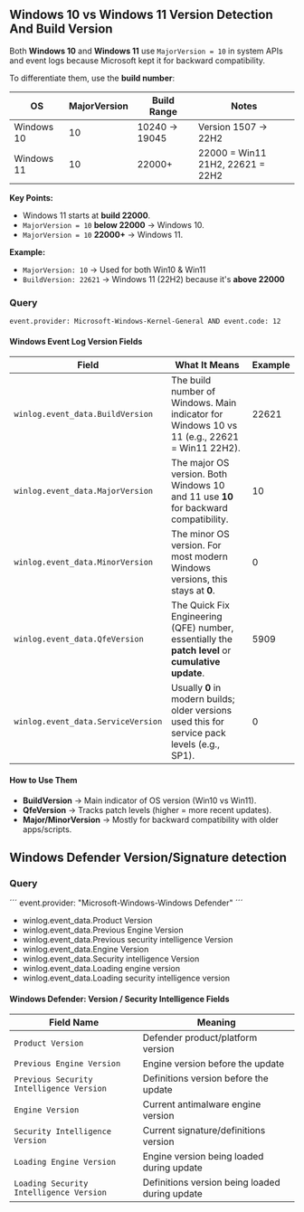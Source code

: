 ## Windows 10 vs Windows 11 Version Detection And Build Version

Both **Windows 10** and **Windows 11** use `MajorVersion = 10` in system APIs and event logs because Microsoft kept it for backward compatibility.

To differentiate them, use the **build number**:

| OS          | MajorVersion | Build Range          | Notes                        |
|-------------|--------------|----------------------|-------------------------------|
| Windows 10   | 10           | 10240 → 19045        | Version 1507 → 22H2            |
| Windows 11   | 10           | 22000+               | 22000 = Win11 21H2, 22621 = 22H2 |

**Key Points:**
- Windows 11 starts at **build 22000**.
- `MajorVersion = 10` **below 22000** → Windows 10.
- `MajorVersion = 10` **22000+** → Windows 11.

**Example:**  
- `MajorVersion: 10` → Used for both Win10 & Win11  
- `BuildVersion: 22621` → Windows 11 (22H2) because it's **above 22000**

### Query
```
event.provider: Microsoft-Windows-Kernel-General AND event.code: 12
```

#### Windows Event Log Version Fields

| Field                          | What It Means                                                                                   | Example  |
|--------------------------------|--------------------------------------------------------------------------------------------------|----------|
| `winlog.event_data.BuildVersion`   | The build number of Windows. Main indicator for Windows 10 vs 11 (e.g., 22621 = Win11 22H2).      | 22621    |
| `winlog.event_data.MajorVersion`   | The major OS version. Both Windows 10 and 11 use **10** for backward compatibility.              | 10       |
| `winlog.event_data.MinorVersion`   | The minor OS version. For most modern Windows versions, this stays at **0**.                     | 0        |
| `winlog.event_data.QfeVersion`     | The Quick Fix Engineering (QFE) number, essentially the **patch level** or **cumulative update**.| 5909     |
| `winlog.event_data.ServiceVersion` | Usually **0** in modern builds; older versions used this for service pack levels (e.g., SP1).     | 0        |

#### How to Use Them
- **BuildVersion** → Main indicator of OS version (Win10 vs Win11).  
- **QfeVersion** → Tracks patch levels (higher = more recent updates).  
- **Major/MinorVersion** → Mostly for backward compatibility with older apps/scripts.




## Windows Defender Version/Signature detection

### Query
´´´
event.provider: "Microsoft-Windows-Windows Defender"
´´´
- winlog.event_data.Product Version
- winlog.event_data.Previous Engine Version
- winlog.event_data.Previous security intelligence Version
- winlog.event_data.Engine Version
- winlog.event_data.Security intelligence Version
- winlog.event_data.Loading engine version
- winlog.event_data.Loading security intelligence version


#### Windows Defender: Version / Security Intelligence Fields

| Field Name                             | Meaning                                                                 |
|-----------------------------------------|-------------------------------------------------------------------------|
| `Product Version`                       | Defender product/platform version                                       |
| `Previous Engine Version`               | Engine version before the update                                         |
| `Previous Security Intelligence Version` | Definitions version before the update                                    |
| `Engine Version`                        | Current antimalware engine version                                       |
| `Security Intelligence Version`         | Current signature/definitions version                                    |
| `Loading Engine Version`                | Engine version being loaded during update                               |
| `Loading Security Intelligence Version`  | Definitions version being loaded during update                           |
